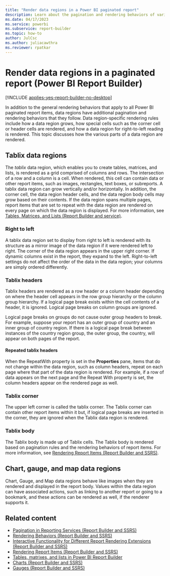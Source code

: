 ```yaml
---
title: "Render data regions in a Power BI paginated report"
description: Learn about the pagination and rendering behaviors of various parts of a data region in a paginated report in Power BI Report Builder.
ms.date: 04/17/2023
ms.service: powerbi
ms.subservice: report-builder
ms.topic: how-to
author: JulCsc
ms.author: juliacawthra
ms.reviewer: rpatkar
---
```

# Render data regions in a paginated report (Power BI Report Builder)

[!INCLUDE [applies-yes-report-builder-no-desktop](../../includes/applies-yes-report-builder-no-desktop.md)]

In addition to the general rendering behaviors that apply to all Power BI paginated report items, data regions have additional pagination and rendering behaviors that they follow. Data region-specific rendering rules include how a data region grows, how special cells such as the corner cell or header cells are rendered, and how a data region for right-to-left reading is rendered. This topic discusses how the various parts of a data region are rendered.  
  

## Tablix data regions

 The *tablix* data region, which enables you to create tables, matrices, and lists, is rendered as a grid comprised of columns and rows. The intersection of a row and a column is a cell. When rendered, this cell can contain data or other report items, such as images, rectangles, text boxes, or subreports. A tablix data region can grow vertically and/or horizontally. In addition, the corner cell, the data region header cells, and the data region body cells may grow based on their contents. If the data region spans multiple pages, report items that are set to repeat with the data region are rendered on every page on which the data region is displayed. For more information, see [Tables, Matrices, and Lists &#40;Report Builder and service&#41;](/sql/reporting-services/report-design/tables-matrices-and-lists-report-builder-and-ssrs).  
  
### Right to left

 A tablix data region set to display from right to left is rendered with its structure as a mirror image of the data region if it were rendered left to right. The corner of the data region appears in the upper right corner. If dynamic columns exist in the report, they expand to the left. Right-to-left settings do not affect the order of the data in the data region; your columns are simply ordered differently.  
  
### Tablix headers

 Tablix headers are rendered as a row header or a column header depending on where the header cell appears in the row group hierarchy or the column group hierarchy. If a logical page break exists within the cell contents of a header, it is ignored. Logical page breaks on column groups are ignored.  
  
 Logical page breaks on groups do not cause outer group headers to break. For example, suppose your report has an outer group of country and an inner group of country region. If there is a logical page break between instances of the country region group, the outer group, the country, will appear on both pages of the report.  
  
#### Repeated tablix headers

 When the RepeatWith property is set in the **Properties** pane, items that do not change within the data region, such as column headers, repeat on each page where that part of the data region is rendered. For example, if a row of data appears on the next page and the Repeat With property is set, the column headers appear on the rendered page as well.  
  
### Tablix corner

 The upper left corner is called the tablix corner. The Tablix corner can contain other report items within it but, if logical page breaks are inserted in the corner, they are ignored when the Tablix data region is rendered.  
  
### Tablix body

 The Tablix body is made up of Tablix cells. The Tablix body is rendered based on pagination rules and the rendering behaviors of report items. For more information, see [Rendering Report Items &#40;Report Builder and SSRS&#41;](/sql/reporting-services/report-design/rendering-report-items-report-builder-and-ssrs).  
  
## Chart, gauge, and map data regions

 Chart, Gauge, and Map data regions behave like images when they are rendered and displayed in the report body. Values within the data region can have associated actions, such as linking to another report or going to a bookmark, and these actions can be rendered as well, if the renderer supports it.  
  
## Related content

* [Pagination in Reporting Services &#40;Report Builder  and SSRS&#41;](/sql/reporting-services/report-design/pagination-in-reporting-services-report-builder-and-ssrs)   
* [Rendering Behaviors &#40;Report Builder  and SSRS&#41;](/sql/reporting-services/report-design/rendering-behaviors-report-builder-and-ssrs)   
* [Interactive Functionality for Different Report Rendering Extensions &#40;Report Builder and SSRS&#41;](/sql/reporting-services/report-builder/interactive-functionality-different-report-rendering-extensions)   
* [Rendering Report Items &#40;Report Builder and SSRS&#41;](/sql/reporting-services/report-design/rendering-report-items-report-builder-and-ssrs)   
* [Tables, matrixes, and lists in Power BI Report Builder](../report-builder-tables-matrices-lists.md)   
* [Charts &#40;Report Builder and SSRS&#41;](/sql/reporting-services/report-design/charts-report-builder-and-ssrs)   
* [Gauges &#40;Report Builder and SSRS&#41;](/sql/reporting-services/report-design/gauges-report-builder-and-ssrs)  
  
  
